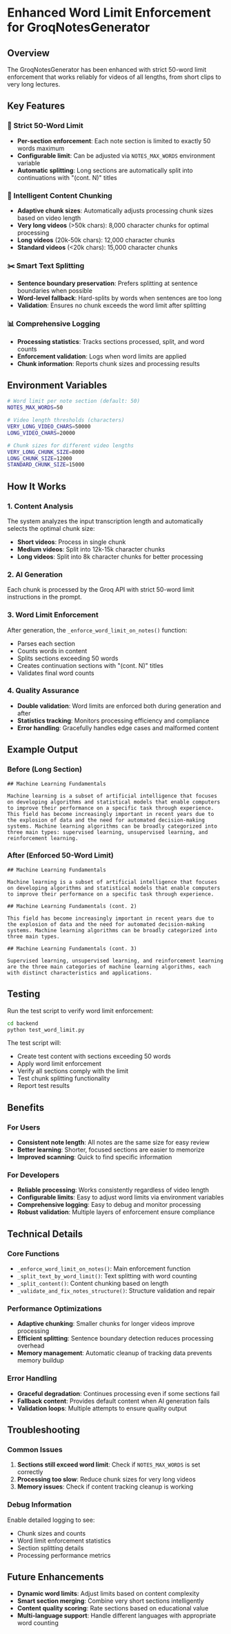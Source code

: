# Enhanced Word Limit Enforcement for GroqNotesGenerator

## Overview

The GroqNotesGenerator has been enhanced with strict 50-word limit enforcement that works reliably for videos of all lengths, from short clips to very long lectures.

## Key Features

### 🎯 Strict 50-Word Limit
- **Per-section enforcement**: Each note section is limited to exactly 50 words maximum
- **Configurable limit**: Can be adjusted via `NOTES_MAX_WORDS` environment variable
- **Automatic splitting**: Long sections are automatically split into continuations with "(cont. N)" titles

### 📏 Intelligent Content Chunking
- **Adaptive chunk sizes**: Automatically adjusts processing chunk sizes based on video length
- **Very long videos** (>50k chars): 8,000 character chunks for optimal processing
- **Long videos** (20k-50k chars): 12,000 character chunks
- **Standard videos** (<20k chars): 15,000 character chunks

### ✂️ Smart Text Splitting
- **Sentence boundary preservation**: Prefers splitting at sentence boundaries when possible
- **Word-level fallback**: Hard-splits by words when sentences are too long
- **Validation**: Ensures no chunk exceeds the word limit after splitting

### 📊 Comprehensive Logging
- **Processing statistics**: Tracks sections processed, split, and word counts
- **Enforcement validation**: Logs when word limits are applied
- **Chunk information**: Reports chunk sizes and processing results

## Environment Variables

```bash
# Word limit per note section (default: 50)
NOTES_MAX_WORDS=50

# Video length thresholds (characters)
VERY_LONG_VIDEO_CHARS=50000
LONG_VIDEO_CHARS=20000

# Chunk sizes for different video lengths
VERY_LONG_CHUNK_SIZE=8000
LONG_CHUNK_SIZE=12000
STANDARD_CHUNK_SIZE=15000
```

## How It Works

### 1. Content Analysis
The system analyzes the input transcription length and automatically selects the optimal chunk size:
- **Short videos**: Process in single chunk
- **Medium videos**: Split into 12k-15k character chunks
- **Long videos**: Split into 8k character chunks for better processing

### 2. AI Generation
Each chunk is processed by the Groq API with strict 50-word limit instructions in the prompt.

### 3. Word Limit Enforcement
After generation, the `_enforce_word_limit_on_notes()` function:
- Parses each section
- Counts words in content
- Splits sections exceeding 50 words
- Creates continuation sections with "(cont. N)" titles
- Validates final word counts

### 4. Quality Assurance
- **Double validation**: Word limits are enforced both during generation and after
- **Statistics tracking**: Monitors processing efficiency and compliance
- **Error handling**: Gracefully handles edge cases and malformed content

## Example Output

### Before (Long Section)
```
## Machine Learning Fundamentals

Machine learning is a subset of artificial intelligence that focuses on developing algorithms and statistical models that enable computers to improve their performance on a specific task through experience. This field has become increasingly important in recent years due to the explosion of data and the need for automated decision-making systems. Machine learning algorithms can be broadly categorized into three main types: supervised learning, unsupervised learning, and reinforcement learning.
```

### After (Enforced 50-Word Limit)
```
## Machine Learning Fundamentals

Machine learning is a subset of artificial intelligence that focuses on developing algorithms and statistical models that enable computers to improve their performance on a specific task through experience.

## Machine Learning Fundamentals (cont. 2)

This field has become increasingly important in recent years due to the explosion of data and the need for automated decision-making systems. Machine learning algorithms can be broadly categorized into three main types.

## Machine Learning Fundamentals (cont. 3)

Supervised learning, unsupervised learning, and reinforcement learning are the three main categories of machine learning algorithms, each with distinct characteristics and applications.
```

## Testing

Run the test script to verify word limit enforcement:

```bash
cd backend
python test_word_limit.py
```

The test script will:
- Create test content with sections exceeding 50 words
- Apply word limit enforcement
- Verify all sections comply with the limit
- Test chunk splitting functionality
- Report test results

## Benefits

### For Users
- **Consistent note length**: All notes are the same size for easy review
- **Better learning**: Shorter, focused sections are easier to memorize
- **Improved scanning**: Quick to find specific information

### For Developers
- **Reliable processing**: Works consistently regardless of video length
- **Configurable limits**: Easy to adjust word limits via environment variables
- **Comprehensive logging**: Easy to debug and monitor processing
- **Robust validation**: Multiple layers of enforcement ensure compliance

## Technical Details

### Core Functions
- `_enforce_word_limit_on_notes()`: Main enforcement function
- `_split_text_by_word_limit()`: Text splitting with word counting
- `_split_content()`: Content chunking based on length
- `_validate_and_fix_notes_structure()`: Structure validation and repair

### Performance Optimizations
- **Adaptive chunking**: Smaller chunks for longer videos improve processing
- **Efficient splitting**: Sentence boundary detection reduces processing overhead
- **Memory management**: Automatic cleanup of tracking data prevents memory buildup

### Error Handling
- **Graceful degradation**: Continues processing even if some sections fail
- **Fallback content**: Provides default content when AI generation fails
- **Validation loops**: Multiple attempts to ensure quality output

## Troubleshooting

### Common Issues
1. **Sections still exceed word limit**: Check if `NOTES_MAX_WORDS` is set correctly
2. **Processing too slow**: Reduce chunk sizes for very long videos
3. **Memory issues**: Check if content tracking cleanup is working

### Debug Information
Enable detailed logging to see:
- Chunk sizes and counts
- Word limit enforcement statistics
- Section splitting details
- Processing performance metrics

## Future Enhancements

- **Dynamic word limits**: Adjust limits based on content complexity
- **Smart section merging**: Combine very short sections intelligently
- **Content quality scoring**: Rate sections based on educational value
- **Multi-language support**: Handle different languages with appropriate word counting

